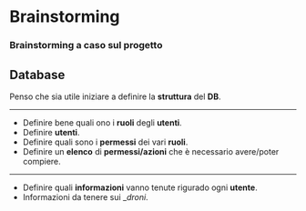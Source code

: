 # Brainstorming
### Brainstorming a caso sul progetto

## Database

Penso che sia utile iniziare a definire la __struttura__ del __DB__.

___
* Definire bene quali ono i __ruoli__ degli __utenti__.
* Definire __utenti__.
* Definire quali sono i __permessi__ dei vari __ruoli__.
* Definire un __elenco__ di __permessi/azioni__ che è necessario avere/poter compiere.
___
* Definire quali __informazioni__ vanno tenute rigurado ogni __utente__.
* Informazioni da tenere sui __droni_.
